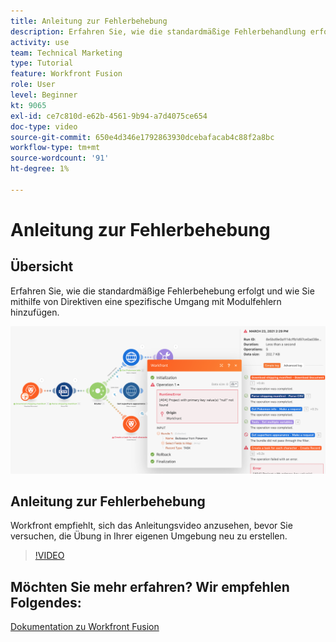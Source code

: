 ```yaml
---
title: Anleitung zur Fehlerbehebung
description: Erfahren Sie, wie die standardmäßige Fehlerbehandlung erfolgt und wie Sie mithilfe von Anweisungen unter spezifische Umgang mit Modulfehlern hinzufügen. [!DNL Adobe Workfront Fusion].
activity: use
team: Technical Marketing
type: Tutorial
feature: Workfront Fusion
role: User
level: Beginner
kt: 9065
exl-id: ce7c810d-e62b-4561-9b94-a7d4075ce654
doc-type: video
source-git-commit: 650e4d346e1792863930dcebafacab4c88f2a8bc
workflow-type: tm+mt
source-wordcount: '91'
ht-degree: 1%

---
```


# Anleitung zur Fehlerbehebung

## Übersicht

Erfahren Sie, wie die standardmäßige Fehlerbehebung erfolgt und wie Sie mithilfe von Direktiven eine spezifische Umgang mit Modulfehlern hinzufügen.

![Ein Bild eines Szenarios mit Fehlerbehandlung](assets/troubleshooting-and-error-handling-7.png)

## Anleitung zur Fehlerbehebung

Workfront empfiehlt, sich das Anleitungsvideo anzusehen, bevor Sie versuchen, die Übung in Ihrer eigenen Umgebung neu zu erstellen.

>[!VIDEO](https://video.tv.adobe.com/v/335306/?quality=12&learn=on)

## Möchten Sie mehr erfahren? Wir empfehlen Folgendes:

[Dokumentation zu Workfront Fusion](https://experienceleague.adobe.com/docs/workfront/using/adobe-workfront-fusion/workfront-fusion-2.html?lang=en)
